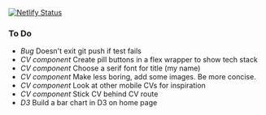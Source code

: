[![Netlify Status](https://api.netlify.com/api/v1/badges/1d26f957-5566-4df3-9bff-1b85a12884d3/deploy-status)](https://app.netlify.com/sites/pagey/deploys)

### To Do

- _Bug_ Doesn't exit git push if test fails
- _CV component_ Create pill buttons in a flex wrapper to show tech stack
- _CV component_ Choose a serif font for title (my name)
- _CV component_ Make less boring, add some images. Be more concise.
- _CV component_ Look at other mobile CVs for inspiration
- _CV component_ Stick CV behind CV route
- _D3_ Build a bar chart in D3 on home page
